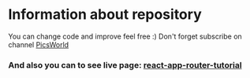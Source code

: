 # Information about repository
You can change code and improve feel free :)
Don't forget subscribe on channel [PicsWorld](https://www.youtube.com/@picsworldstudio/featured)

### And also you can to see live page: [react-app-router-tutorial](https://responsive-nav-tutorials.netlify.app/)
